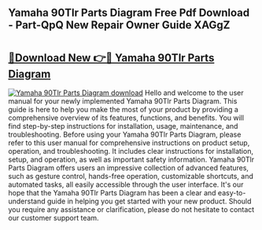 ## Yamaha 90Tlr Parts Diagram Free Pdf Download - Part-QpQ New Repair Owner Guide XAGgZ

# <h2><a href="http://dfh8n7v.blite.top/?on=Yamaha+90Tlr+Parts+Diagram">🔗Download New 👉🔴 Yamaha 90Tlr Parts Diagram</a></h2>

[![Yamaha 90Tlr Parts Diagram download](https://i.imgur.com/lujVjoI.png)](http://dfh8n7v.blite.top/?on=Yamaha+90Tlr+Parts+Diagram)
Hello and welcome to the user manual for your newly implemented Yamaha 90Tlr Parts Diagram. This guide is here to help you make the most of your product by providing a comprehensive overview of its features, functions, and benefits. You will find step-by-step instructions for installation, usage, maintenance, and troubleshooting. Before using your Yamaha 90Tlr Parts Diagram, please refer to this user manual for comprehensive instructions on product setup, operation, and troubleshooting. It includes clear instructions for installation, setup, and operation, as well as important safety information. Yamaha 90Tlr Parts Diagram offers users an impressive collection of advanced features, such as gesture control, hands-free operation, customizable shortcuts, and automated tasks, all easily accessible through the user interface. It's our hope that the Yamaha 90Tlr Parts Diagram has been a clear and easy-to-understand guide in helping you get started with your new product. Should you require any assistance or clarification, please do not hesitate to contact our customer support team.
